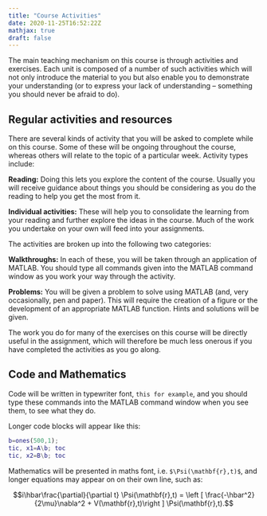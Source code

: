 ```yaml
---
title: "Course Activities"
date: 2020-11-25T16:52:22Z
mathjax: true
draft: false
---
```


The main teaching mechanism on this course is through activities and exercises.
Each unit is composed of a number of such activities which will not only introduce the material to you but also enable you to demonstrate your understanding (or to express your lack of understanding – something you should never be afraid to do).


## Regular activities and resources

There are several kinds of activity that you will be asked to complete while on this course.
Some of these will be ongoing throughout the course, whereas others will relate to the topic of a particular week.
Activity types include:

**Reading:**
Doing this lets you explore the content of the course.
Usually you will receive guidance about things you should be considering as you do the reading to help you get the most from it.

**Individual activities:**
These will help you to consolidate the learning from your reading and further explore the ideas in the course.
Much of the work you undertake on your own will feed into your assignments.

The activities are broken up into the following two categories:

**Walkthroughs:**
In each of these, you will be taken through an application of MATLAB.
You should type all commands given into the MATLAB command window as you work your way through the activity.

**Problems:**
You will be given a problem to solve using MATLAB (and, very occasionally, pen and paper).
This will require the creation of a figure or the development of an appropriate MATLAB function. Hints and solutions will be given.

The work you do for many of the exercises on this course will be directly useful in the assignment, which will therefore be much less onerous if you have completed the activities as you go along.


## Code and Mathematics

Code will be written in typewriter font, `this for example`, and you should type these commands into the MATLAB command window when you see them, to see what they do.

Longer code blocks will appear like this:

```matlab
b=ones(500,1);
tic, x1=A\b; toc
tic, x2=B\b; toc
```

Mathematics will be presented in maths font, i.e. `$\Psi(\mathbf{r},t)$`, and longer equations may appear on on their own line, such as:

$$i\hbar\frac{\partial}{\partial t} \Psi(\mathbf{r},t) = \left [ \frac{-\hbar^2}{2\mu}\nabla^2 + V(\mathbf{r},t)\right ] \Psi(\mathbf{r},t).$$
